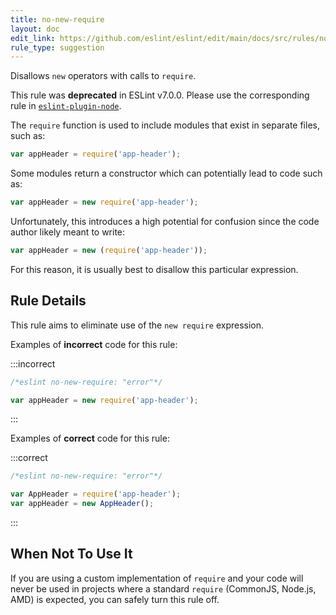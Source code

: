 ```yaml
---
title: no-new-require
layout: doc
edit_link: https://github.com/eslint/eslint/edit/main/docs/src/rules/no-new-require.md
rule_type: suggestion
---
```


Disallows `new` operators with calls to `require`.

This rule was **deprecated** in ESLint v7.0.0. Please use the corresponding rule in [`eslint-plugin-node`](https://github.com/mysticatea/eslint-plugin-node).

The `require` function is used to include modules that exist in separate files, such as:

```js
var appHeader = require('app-header');
```

Some modules return a constructor which can potentially lead to code such as:

```js
var appHeader = new require('app-header');
```

Unfortunately, this introduces a high potential for confusion since the code author likely meant to write:

```js
var appHeader = new (require('app-header'));
```

For this reason, it is usually best to disallow this particular expression.

## Rule Details

This rule aims to eliminate use of the `new require` expression.

Examples of **incorrect** code for this rule:

:::incorrect

```js
/*eslint no-new-require: "error"*/

var appHeader = new require('app-header');
```

:::

Examples of **correct** code for this rule:

:::correct

```js
/*eslint no-new-require: "error"*/

var AppHeader = require('app-header');
var appHeader = new AppHeader();
```

:::

## When Not To Use It

If you are using a custom implementation of `require` and your code will never be used in projects where a standard `require` (CommonJS, Node.js, AMD) is expected, you can safely turn this rule off.
